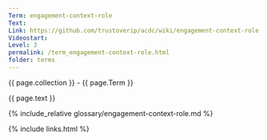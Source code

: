 ```yaml
---
Term: engagement-context-role
Text: 
Link: https://github.com/trustoverip/acdc/wiki/engagement-context-role
Videostart: 
Level: 3
permalink: /term_engagement-context-role.html
folder: terms
---
```


{{ page.collection }} - {{ page.Term }}

   {{ page.text }}

{% include_relative glossary/engagement-context-role.md %}

 {% include links.html %} 
